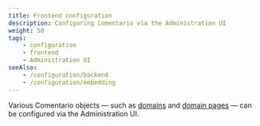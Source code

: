 ```yaml
---
title: Frontend configuration
description: Configuring Comentario via the Administration UI
weight: 50
tags:
    - configuration
    - frontend
    - Administration UI
seeAlso:
    - /configuration/backend
    - /configuration/embedding
---
```


Various Comentario objects — such as [domains](/kb/domain) and [domain pages](/kb/domain-page) — can be configured via the Administration UI.

<!--more-->
